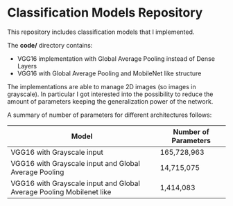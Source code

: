 # Classification Models Repository
This repository includes classification models that I implemented.

The **code/** directory contains:

* VGG16 implementation with Global Average Pooling instead of Dense Layers
* VGG16 with Global Average Pooling and MobileNet like structure

The implementations are able to manage 2D images (so images in grayscale).
In particular I got interested into the possibility to reduce the amount of
parameters keeping the generalization power of the network.

A summary of number of parameters for different architectures follows:

Model | Number of Parameters
------------ | -------------
VGG16 with Grayscale input | 165,728,963
VGG16 with Grayscale input and Global Average Pooling| 14,715,075
VGG16 with Grayscale input and Global Average Pooling Mobilenet like| 1,414,083


